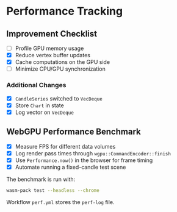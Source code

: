 # Performance Tracking

## Improvement Checklist
- [ ] Profile GPU memory usage
- [x] Reduce vertex buffer updates
- [x] Cache computations on the GPU side
- [ ] Minimize CPU/GPU synchronization

### Additional Changes
- [x] `CandleSeries` switched to `VecDeque`
- [x] Store `Chart` in state
 - [x] Log vector on `VecDeque`

## WebGPU Performance Benchmark
- [x] Measure FPS for different data volumes
- [x] Log render pass times through `wgpu::CommandEncoder::finish`
- [x] Use `Performance.now()` in the browser for frame timing
- [x] Automate running a fixed-candle test scene

The benchmark is run with:

```bash
wasm-pack test --headless --chrome
```

Workflow `perf.yml` stores the `perf-log` file.
